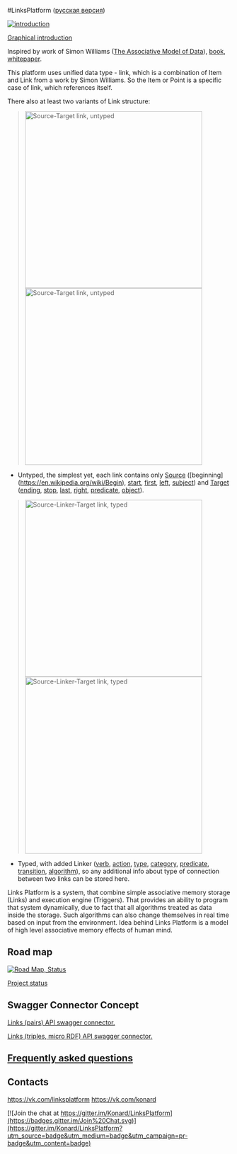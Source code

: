 #LinksPlatform ([русская версия](https://github.com/Konard/LinksPlatform/blob/master/README.ru.md))

[![introduction](https://raw.githubusercontent.com/Konard/LinksPlatform/master/doc/Intro/intro-animation-500.gif "introduction")](https://github.com/Konard/LinksPlatform/wiki/About-the-beginning)

[Graphical introduction](https://github.com/Konard/LinksPlatform/wiki/About-the-beginning)

Inspired by work of Simon Williams ([The Associative Model of Data](http://en.wikipedia.org/w/index.php?title=Associative_model_of_data&oldid=417122527)), [book](http://www.sentences.com/docs/other_docs/AMD.pdf), [whitepaper](http://iacis.org/iis/2009/P2009_1301.pdf).

This platform uses unified data type - link, which is a combination of Item and Link from a work by Simon Williams. So the Item or Point is a specific case of link, which references itself.

There also at least two variants of Link structure:

> <img src="https://raw.githubusercontent.com/Konard/LinksPlatform/master/doc/ST.png" width="400" title="Source-Target link, untyped" alt="Source-Target link, untyped" />
> <img src="https://raw.githubusercontent.com/Konard/LinksPlatform/master/doc/ST-dots.png" width="400" title="Source-Target link, untyped" alt="Source-Target link, untyped" />

- Untyped, the simplest yet, each link contains only [Source](https://en.wikipedia.org/wiki/Source) ([beginning] (https://en.wikipedia.org/wiki/Begin), [start](https://en.wikipedia.org/wiki/Start), [first](https://en.wikipedia.org/wiki/First), [left](https://en.wikipedia.org/wiki/Left), [subject](https://en.wikipedia.org/wiki/Subject)) and [Target](https://en.wikipedia.org/wiki/Target) ([ending](https://en.wikipedia.org/wiki/End), [stop](https://en.wikipedia.org/wiki/Stop), [last](https://en.wikipedia.org/wiki/Last_(disambiguation)), [right](https://en.wikipedia.org/wiki/Right_(disambiguation)), [predicate](https://en.wikipedia.org/wiki/Predicate), [object](https://en.wikipedia.org/wiki/Object)).

> <img src="https://raw.githubusercontent.com/Konard/LinksPlatform/master/doc/SLT.png" width="400" title="Source-Linker-Target link, typed" alt="Source-Linker-Target link, typed" />
> <img src="https://raw.githubusercontent.com/Konard/LinksPlatform/master/doc/SLT-dots.png" width="400" title="Source-Linker-Target link, typed" alt="Source-Linker-Target link, typed" />

- Typed, with added Linker ([verb](https://en.wikipedia.org/wiki/Verb), [action](https://en.wikipedia.org/wiki/Action_(philosophy)), [type](https://en.wikipedia.org/wiki/Type_system), [category](https://en.wikipedia.org/wiki/Category_theory), [predicate](https://en.wikipedia.org/wiki/Predicate), [transition](https://en.wikipedia.org/wiki/Transition_system), [algorithm](https://en.wikipedia.org/wiki/Algorithm)), so any additional info about type of connection between two links can be stored here.

Links Platform is a system, that combine simple associative memory storage (Links) and execution engine (Triggers). That provides an ability to program that system dynamically, due to fact that all algorithms treated as data inside the storage. Such algorithms can also change themselves in real time based on input from the environment. Idea behind Links Platform is a model of high level associative memory effects of human mind.

## Road map
[![Road Map, Status](https://raw.githubusercontent.com/Konard/LinksPlatform/master/doc/RoadMap-status.png "Road Map, Status")](https://github.com/Konard/LinksPlatform/milestones)

[Project status](https://github.com/Konard/LinksPlatform/milestones)

## Swagger Connector Concept

[Links (pairs) API swagger connector.](https://gist.github.com/Konard/c76f9948bb25a0d7aff1)

[Links (triples, micro RDF) API swagger connector.](https://gist.github.com/Konard/e6a0bff583bbca4d452b)

## [Frequently asked questions](https://github.com/Konard/LinksPlatform/wiki/FAQ)

## Contacts

https://vk.com/linksplatform
https://vk.com/konard

[![Join the chat at https://gitter.im/Konard/LinksPlatform](https://badges.gitter.im/Join%20Chat.svg)](https://gitter.im/Konard/LinksPlatform?utm_source=badge&utm_medium=badge&utm_campaign=pr-badge&utm_content=badge)
